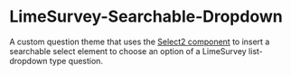 # LimeSurvey-Searchable-Dropdown
A custom question theme that uses the [Select2 component](https://select2.org/) to insert a searchable select element to choose an option of a LimeSurvey list-dropdown type question.
